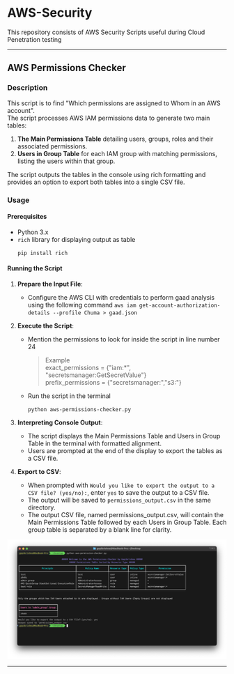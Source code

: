 # AWS-Security
This repository consists of AWS Security Scripts useful during Cloud Penetration testing

---

## AWS Permissions Checker

### Description

This script is to find "Which permissions are assigned to Whom in an AWS account".  
The script processes AWS IAM permissions data to generate two main tables:

1. **The Main Permissions Table** detailing users, groups, roles and their associated permissions.
1. **Users in Group Table** for each IAM group with matching permissions, listing the users within that group.  

The script outputs the tables in the console using rich formatting and provides an option to export both tables into a single CSV file.

### Usage

#### Prerequisites
- Python 3.x
- `rich` library for displaying output as table  
  ```
  pip install rich
  ```

#### Running the Script

1. **Prepare the Input File**:
	- Configure the AWS CLI with credentials to perform gaad analysis using the following command
	``` aws iam get-account-authorization-details --profile Chuma > gaad.json ```

2. **Execute the Script**:

	- Mention the permissions to look for inside the script in line number 24
		> Example  
		> exact_permissions = {"iam:*", "secretsmanager:GetSecretValue"}    
		> prefix_permissions = {"secretsmanager:","s3:"}


   - Run the script in the terminal  
     ```
     python aws-permissions-checker.py
     ```

1. **Interpreting Console Output**:
   - The script displays the Main Permissions Table and Users in Group Table in the terminal with formatted alignment.
   - Users are prompted at the end of the display to export the tables as a CSV file.

4. **Export to CSV**:
   - When prompted with `Would you like to export the output to a CSV file? (yes/no):`, enter `yes` to save the output to a CSV file.
   - The output will be saved to `permissions_output.csv` in the same directory.
	- The output CSV file, named permissions_output.csv, will contain the Main Permissions Table followed by each Users in Group Table. Each group table is separated by a blank line for clarity.

![](sc.png)

---
